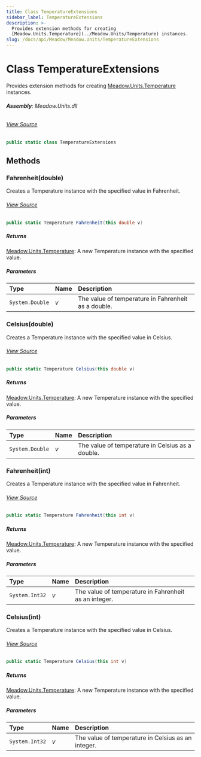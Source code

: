 ```yaml
---
title: Class TemperatureExtensions
sidebar_label: TemperatureExtensions
description: >-
  Provides extension methods for creating
  [Meadow.Units.Temperature](../Meadow.Units/Temperature) instances.
slug: /docs/api/Meadow/Meadow.Units/TemperatureExtensions
---
```

# Class TemperatureExtensions
Provides extension methods for creating [Meadow.Units.Temperature](../Meadow.Units/Temperature) instances.

###### **Assembly**: Meadow.Units.dll
###### [View Source](https://github.com/WildernessLabs/Meadow.Units.git/blob/develop/Source/Meadow.Units/Extensions/TemperatureExtensions.cs#L6)
```csharp title="Declaration"
public static class TemperatureExtensions
```
## Methods
### Fahrenheit(double)
Creates a Temperature instance with the specified value in Fahrenheit.
###### [View Source](https://github.com/WildernessLabs/Meadow.Units.git/blob/develop/Source/Meadow.Units/Extensions/TemperatureExtensions.cs#L13)
```csharp title="Declaration"
public static Temperature Fahrenheit(this double v)
```

##### Returns

[Meadow.Units.Temperature](../Meadow.Units/Temperature): A new Temperature instance with the specified value.
##### Parameters

| Type | Name | Description |
|:--- |:--- |:--- |
| `System.Double` | *v* | The value of temperature in Fahrenheit as a double. |

### Celsius(double)
Creates a Temperature instance with the specified value in Celsius.
###### [View Source](https://github.com/WildernessLabs/Meadow.Units.git/blob/develop/Source/Meadow.Units/Extensions/TemperatureExtensions.cs#L23)
```csharp title="Declaration"
public static Temperature Celsius(this double v)
```

##### Returns

[Meadow.Units.Temperature](../Meadow.Units/Temperature): A new Temperature instance with the specified value.
##### Parameters

| Type | Name | Description |
|:--- |:--- |:--- |
| `System.Double` | *v* | The value of temperature in Celsius as a double. |

### Fahrenheit(int)
Creates a Temperature instance with the specified value in Fahrenheit.
###### [View Source](https://github.com/WildernessLabs/Meadow.Units.git/blob/develop/Source/Meadow.Units/Extensions/TemperatureExtensions.cs#L33)
```csharp title="Declaration"
public static Temperature Fahrenheit(this int v)
```

##### Returns

[Meadow.Units.Temperature](../Meadow.Units/Temperature): A new Temperature instance with the specified value.
##### Parameters

| Type | Name | Description |
|:--- |:--- |:--- |
| `System.Int32` | *v* | The value of temperature in Fahrenheit as an integer. |

### Celsius(int)
Creates a Temperature instance with the specified value in Celsius.
###### [View Source](https://github.com/WildernessLabs/Meadow.Units.git/blob/develop/Source/Meadow.Units/Extensions/TemperatureExtensions.cs#L43)
```csharp title="Declaration"
public static Temperature Celsius(this int v)
```

##### Returns

[Meadow.Units.Temperature](../Meadow.Units/Temperature): A new Temperature instance with the specified value.
##### Parameters

| Type | Name | Description |
|:--- |:--- |:--- |
| `System.Int32` | *v* | The value of temperature in Celsius as an integer. |

